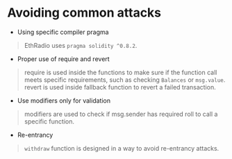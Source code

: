 # Avoiding common attacks

- Using specific compiler pragma
> EthRadio uses `pragma solidity ^0.8.2`.

- Proper use of require and revert
> require is used inside the functions to make sure if the function call meets specific requirements, such as checking `Balances` or `msg.value`.
> revert is used inside fallback function to revert a failed transaction.

- Use modifiers only for validation
> modifiers are used to check if msg.sender has required roll to call a specific function.

- Re-entrancy
> `withdraw` function is designed in a way to avoid re-entrancy attacks.
